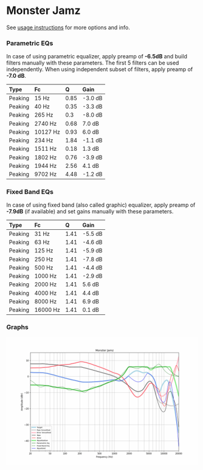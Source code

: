 # Monster Jamz
See [usage instructions](https://github.com/jaakkopasanen/AutoEq#usage) for more options and info.

### Parametric EQs
In case of using parametric equalizer, apply preamp of **-6.5dB** and build filters manually
with these parameters. The first 5 filters can be used independently.
When using independent subset of filters, apply preamp of **-7.0 dB**.

| Type    | Fc       |    Q | Gain    |
|:--------|:---------|:-----|:--------|
| Peaking | 15 Hz    | 0.85 | -3.0 dB |
| Peaking | 40 Hz    | 0.35 | -3.3 dB |
| Peaking | 265 Hz   | 0.3  | -8.0 dB |
| Peaking | 2740 Hz  | 0.68 | 7.0 dB  |
| Peaking | 10127 Hz | 0.93 | 6.0 dB  |
| Peaking | 234 Hz   | 1.84 | -1.1 dB |
| Peaking | 1511 Hz  | 0.18 | 1.3 dB  |
| Peaking | 1802 Hz  | 0.76 | -3.9 dB |
| Peaking | 1944 Hz  | 2.56 | 4.1 dB  |
| Peaking | 9702 Hz  | 4.48 | -1.2 dB |

### Fixed Band EQs
In case of using fixed band (also called graphic) equalizer, apply preamp of **-7.9dB**
(if available) and set gains manually with these parameters.

| Type    | Fc       |    Q | Gain    |
|:--------|:---------|:-----|:--------|
| Peaking | 31 Hz    | 1.41 | -5.5 dB |
| Peaking | 63 Hz    | 1.41 | -4.6 dB |
| Peaking | 125 Hz   | 1.41 | -5.9 dB |
| Peaking | 250 Hz   | 1.41 | -7.8 dB |
| Peaking | 500 Hz   | 1.41 | -4.4 dB |
| Peaking | 1000 Hz  | 1.41 | -2.9 dB |
| Peaking | 2000 Hz  | 1.41 | 5.6 dB  |
| Peaking | 4000 Hz  | 1.41 | 4.4 dB  |
| Peaking | 8000 Hz  | 1.41 | 6.9 dB  |
| Peaking | 16000 Hz | 1.41 | 0.1 dB  |

### Graphs
![](./Monster%20Jamz.png)